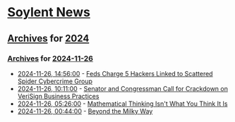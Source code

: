 # [Soylent News](../../../README.md)

## [Archives](../../index.md) for [2024](../index.md)

### [Archives](../../index.md) for [2024-11-26](index.md)

* [2024-11-26, 14:56:00](https://soylentnews.org/article.pl?sid=24/11/25/0311243&from=rss) - [Feds Charge 5 Hackers Linked to Scattered Spider Cybercrime Group](https://soylentnews.org/article.pl?sid=24/11/25/0311243&from=rss)
* [2024-11-26, 10:11:00](https://soylentnews.org/article.pl?sid=24/11/25/038240&from=rss) - [Senator and Congressman Call for Crackdown on VeriSign Business Practices](https://soylentnews.org/article.pl?sid=24/11/25/038240&from=rss)
* [2024-11-26, 05:26:00](https://soylentnews.org/article.pl?sid=24/11/25/030259&from=rss) - [Mathematical Thinking Isn't What You Think It Is](https://soylentnews.org/article.pl?sid=24/11/25/030259&from=rss)
* [2024-11-26, 00:44:00](https://soylentnews.org/article.pl?sid=24/11/24/1321203&from=rss) - [Beyond the Milky Way](https://soylentnews.org/article.pl?sid=24/11/24/1321203&from=rss)
